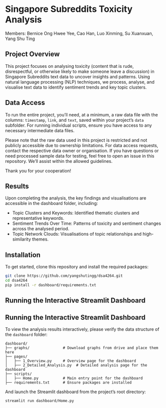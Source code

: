 # Singapore Subreddits Toxicity Analysis  
Members: Bernice Ong Hwee Yee, Cao Han, Luo Xinming, Su Xuanxuan, Yang Shu Ting

## Project Overview
This project focuses on analysing toxicity (content that is rude, disrespectful, or otherwise likely to make someone leave a discussion) in Singapore Subreddits text data to uncover insights and patterns. Using natural language processing (NLP) techniques, we process, analyse, and visualise text data to identify sentiment trends and key topic clusters.

## Data Access
To run the entire project, you’ll need, at a minimum, a raw data file with the columns: `timestamp`, `link`, and `text`, saved within your project’s `data` subfolder. For running individual scripts, ensure you have access to any necessary intermediate data files.

Please note that the raw data used in this project is restricted and not publicly accessible due to ownership limitations. For data access requests, contact the respective data owner or organisation. If you have questions or need processed sample data for testing, feel free to open an issue in this repository. We’ll assist within the allowed guidelines.

Thank you for your cooperation!

## Results
Upon completing the analysis, the key findings and visualisations are accessible in the dashboard folder, including:

- Topic Clusters and Keywords: Identified thematic clusters and representative keywords.
- Sentiment Trends Over Time: Patterns of toxicity and sentiment changes across the analysed period.
- Topic Network Clouds: Visualisations of topic relationships and high-similarity themes.

## Installation
To get started, clone this repository and install the required packages:

```bash
git clone https://github.com/yangshutingg/dsa4264.git
cd dsa4264
pip install -r dashboard/requirements.txt
```

## Running the Interactive Streamlit Dashboard

## Running the Interactive Streamlit Dashboard

To view the analysis results interactively, please verify the data structure of the `dashboard` folder:

```plaintext
dashboard/
├── graphs/               # Download graphs from drive and place them here
├── pages/
│   ├── 1_Overview.py     # Overview page for the dashboard
│   ├── 2_Detailed_Analysis.py  # Detailed analysis page for the dashboard
├── scripts/
│   ├── Home.py           # Main entry point for the dashboard
├── requirements.txt      # Ensure packages are installed
```

And launch the Streamlit dashboard from the project’s root directory:

```bash
streamlit run dashboard/Home.py
```
